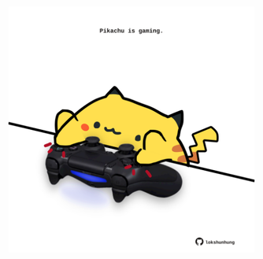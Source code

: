 <!-- built at 18/12/2021, 10:02:30 UTC -->
<p align="center">
  <img width="500" height="500" src="./ReadmeImage.svg">
</p>
